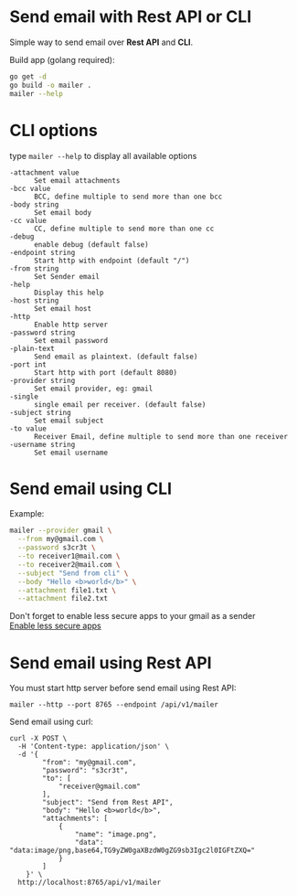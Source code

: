 
# Send email with Rest API or CLI

Simple way to send email over **Rest API** and **CLI**.

Build app (golang required):
```bash
go get -d
go build -o mailer .
mailer --help
```

# CLI options
type `mailer --help` to display all available options
```
-attachment value
      Set email attachments
-bcc value
      BCC, define multiple to send more than one bcc
-body string
      Set email body
-cc value
      CC, define multiple to send more than one cc
-debug
      enable debug (default false)
-endpoint string
      Start http with endpoint (default "/")
-from string
      Set Sender email
-help
      Display this help
-host string
      Set email host
-http
      Enable http server
-password string
      Set email password
-plain-text
      Send email as plaintext. (default false)
-port int
      Start http with port (default 8080)
-provider string
      Set email provider, eg: gmail
-single
      single email per receiver. (default false)
-subject string
      Set email subject
-to value
      Receiver Email, define multiple to send more than one receiver
-username string
      Set email username
```

# Send email using CLI
Example:
```bash
mailer --provider gmail \
  --from my@gmail.com \
  --password s3cr3t \
  --to receiver1@mail.com \
  --to receiver2@mail.com \
  --subject "Send from cli" \
  --body "Hello <b>world</b>" \
  --attachment file1.txt \
  --attachment file2.txt
```
Don't forget to enable less secure apps to your gmail as a sender  
[Enable less secure apps](https://support.google.com/a/answer/6260879)

# Send email using Rest API
You must start http server before send email using Rest API:
```
mailer --http --port 8765 --endpoint /api/v1/mailer
```

Send email using curl:
```
curl -X POST \
  -H 'Content-type: application/json' \
  -d '{
        "from": "my@gmail.com",
        "password": "s3cr3t",
        "to": [
            "receiver@gmail.com"
        ],
        "subject": "Send from Rest API",
        "body": "Hello <b>world</b>",
        "attachments": [
            {
                "name": "image.png",
                "data": "data:image/png,base64,TG9yZW0gaXBzdW0gZG9sb3Igc2l0IGFtZXQ="
            }
        ]
    }' \
  http://localhost:8765/api/v1/mailer
```
